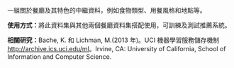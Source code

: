 一組關於餐廳及其特色的中繼資料，例如食物類型、用餐風格和地點等。<p> </p><b>使用方式：</b>將此資料集與其他兩個餐廳資料集搭配使用，可訓練及測試推薦系統。<p> </p><b>相關研究：</b>Bache, K. 和 Lichman, M.(2013 年)。UCI 機器學習服務儲存機制 <a href="http://archive.ics.uci.edu/ml">http://archive.ics.uci.edu/ml</a>。Irvine, CA: University of California, School of Information and Computer Science.

<!---HONumber=July15_HO2-->